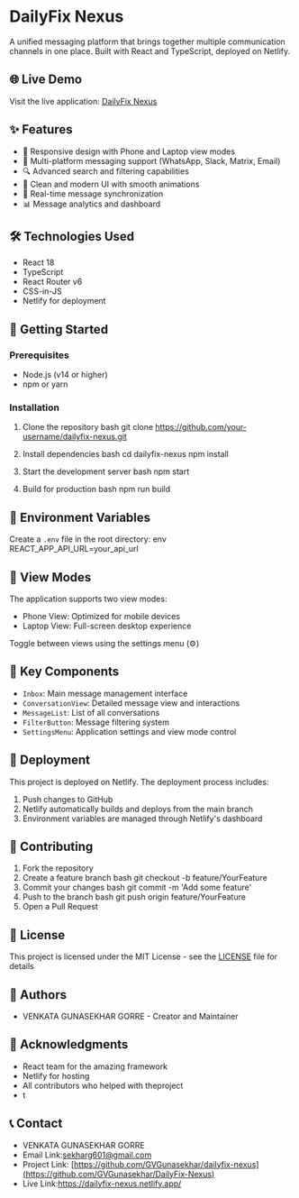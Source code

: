 # DailyFix Nexus

A unified messaging platform that brings together multiple communication channels in one place. Built with React and TypeScript, deployed on Netlify.

## 🌐 Live Demo

Visit the live application: [DailyFix Nexus](https://dailyfix-nexus.netlify.app)

## ✨ Features

- 📱 Responsive design with Phone and Laptop view modes
- 💬 Multi-platform messaging support (WhatsApp, Slack, Matrix, Email)
- 🔍 Advanced search and filtering capabilities
- 🎨 Clean and modern UI with smooth animations
- 🔄 Real-time message synchronization
- 📊 Message analytics and dashboard

## 🛠️ Technologies Used

- React 18
- TypeScript
- React Router v6
- CSS-in-JS
- Netlify for deployment

## 🚀 Getting Started

### Prerequisites

- Node.js (v14 or higher)
- npm or yarn

### Installation

1. Clone the repository
bash
git clone https://github.com/your-username/dailyfix-nexus.git

2. Install dependencies
bash
cd dailyfix-nexus
npm install

3. Start the development server
bash
npm start

4. Build for production
bash
npm run build


## 🔧 Environment Variables

Create a `.env` file in the root directory:
env
REACT_APP_API_URL=your_api_url

## 📱 View Modes

The application supports two view modes:
- Phone View: Optimized for mobile devices
- Laptop View: Full-screen desktop experience

Toggle between views using the settings menu (⚙️)

## 🌟 Key Components

- `Inbox`: Main message management interface
- `ConversationView`: Detailed message view and interactions
- `MessageList`: List of all conversations
- `FilterButton`: Message filtering system
- `SettingsMenu`: Application settings and view mode control

## 🚀 Deployment

This project is deployed on Netlify. The deployment process includes:

1. Push changes to GitHub
2. Netlify automatically builds and deploys from the main branch
3. Environment variables are managed through Netlify's dashboard

## 🤝 Contributing

1. Fork the repository
2. Create a feature branch
bash
git checkout -b feature/YourFeature
3. Commit your changes
bash
git commit -m 'Add some feature'
4. Push to the branch
bash
git push origin feature/YourFeature
5. Open a Pull Request

## 📄 License

This project is licensed under the MIT License - see the [LICENSE](LICENSE) file for details

## 👥 Authors

- VENKATA GUNASEKHAR GORRE - Creator and Maintainer

## 🙏 Acknowledgments

- React team for the amazing framework
- Netlify for hosting
- All contributors who helped with theproject
- t
## 📞 Contact

- VENKATA GUNASEKHAR GORRE 
- Email Link:sekharg601@gmail.com
- Project Link: [https://github.com/GVGunasekhar/dailyfix-nexus](https://github.com/GVGunasekhar/DailyFix-Nexus)
- Live Link:https://dailyfix-nexus.netlify.app/
